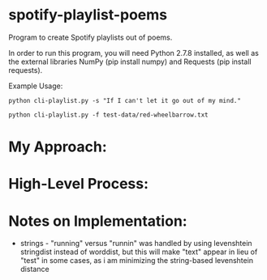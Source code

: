 # spotify-playlist-poems
Program to create Spotify playlists out of poems.

In order to run this program, you will need Python 2.7.8 installed, as well as the external libraries NumPy (pip install numpy) and Requests (pip install requests).

Example Usage:
	
	python cli-playlist.py -s "If I can't let it go out of my mind."

	python cli-playlist.py -f test-data/red-wheelbarrow.txt

# My Approach:

# High-Level Process:

# Notes on Implementation:
* strings - "running" versus "runnin" was handled by using levenshtein stringdist instead of worddist, but this will make "text" appear in lieu of "test" in some cases, as i am minimizing the string-based levenshtein distance